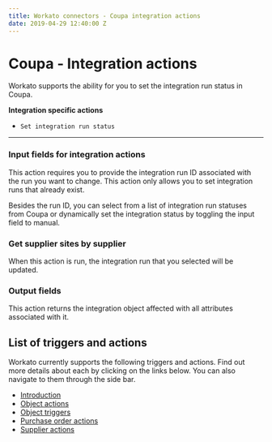 ```yaml
---
title: Workato connectors - Coupa integration actions
date: 2019-04-29 12:40:00 Z
---
```


# Coupa - Integration actions
Workato supports the ability for you to set the integration run status in Coupa.

**Integration specific actions**
- `Set integration run status`

____________

### Input fields for integration actions
This action requires you to provide the integration run ID associated with the run you want to change. This action only allows you to set integration runs that already exist.

Besides the run ID, you can select from a list of integration run statuses from Coupa or dynamically set the integration status by toggling the input field to manual.

### Get supplier sites by supplier
When this action is run, the integration run that you selected will be updated.

### Output fields
This action returns the integration object affected with all attributes associated with it.

## List of triggers and actions
Workato currently supports the following triggers and actions. Find out more details about each by clicking on the links below. You can also navigate to them through the side bar.

  * [Introduction](/connectors/coupa/introduction.md)
  * [Object actions](/connectors/coupa/object-actions.md)
  * [Object triggers](/connectors/coupa/object-triggers.md)
  * [Purchase order actions](/connectors/coupa/purchase-order-actions.md)
  * [Supplier actions](/connectors/coupa/supplier-actions.md)
